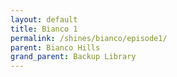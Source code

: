 ```yaml
---
layout: default
title: Bianco 1
permalink: /shines/bianco/episode1/
parent: Bianco Hills
grand_parent: Backup Library
---
```

